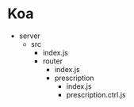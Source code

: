 # Koa

- server
  - src
    - index.js
    - router
      - index.js
      - prescription
        - index.js
        - prescription.ctrl.js
